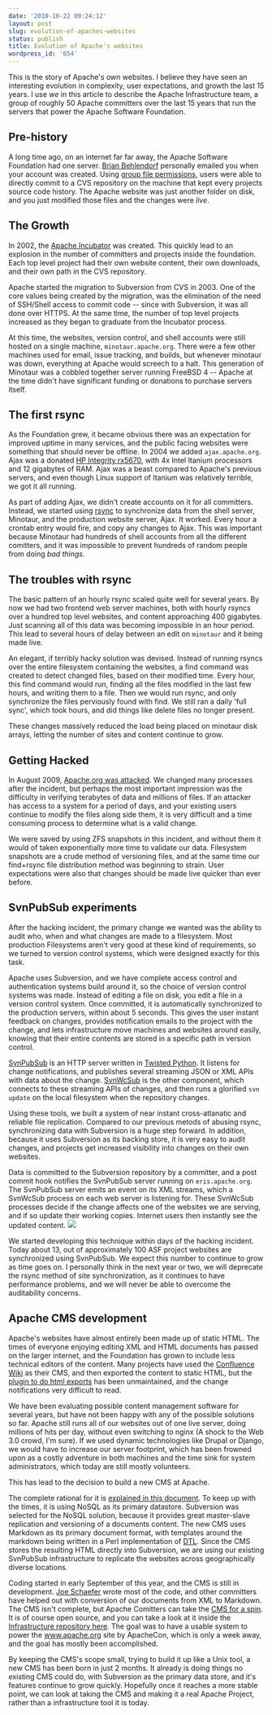 ```yaml
---
date: '2010-10-22 09:24:12'
layout: post
slug: evolution-of-apaches-websites
status: publish
title: Evolution of Apache's websites
wordpress_id: '654'
---
```


This is the story of Apache's own websites. I believe they have seen an interesting evolution in complexity, user expectations, and growth the last 15 years. I use _we_ in this article to describe the Apache Infrastructure team, a group of roughly 50 Apache committers over the last 15 years that run the servers that power the Apache Software Foundation.



## Pre-history


A long time ago, on an internet far far away, the Apache Software Foundation had one server.  [Brian Behlendorf](http://en.wikipedia.org/wiki/Brian_Behlendorf) personally emailed you when your account was created.  Using [group file permissions](http://mason.gmu.edu/~montecin/UNIXpermiss.htm), users were able to directly commit to a CVS repository on the machine that kept every projects source code history.  The Apache website was just another folder on disk, and you just modified those files and the changes were _live_.



## The Growth


In 2002, the [Apache Incubator](http://incubator.apache.org/) was created.  This quickly lead to an explosion in the number of committers and projects inside the foundation.  Each top level project had their own website content, their own downloads, and their own path in the CVS repository.

Apache started the migration to Subversion from CVS in 2003.  One of the core values being created by the migration, was the elimination of the need of SSH/Shell access to commit code -- since with Subversion, it was all done over HTTPS.  At the same time, the number of top level projects increased as they began to graduate from the Incubator process.

At this time, the websites, version control, and shell accounts were still hosted on a single machine, `minotaur.apache.org`.  There were a few other machines used for email, issue tracking, and builds, but whenever minotaur was down, everything at Apache would screech to a halt.  This generation of Minotaur was a cobbled together server running FreeBSD 4 -- Apache at the time didn't have significant funding or donations to purchase servers itself.



## The first rsync


As the Foundation grew, it became obvious there was an expectation for improved uptime in many services, and the public facing websites were something that should never be offline.  In 2004 we added `ajax.apache.org`.  Ajax was a donated [HP Integrity rx5670](http://h20000.www2.hp.com/bizsupport/TechSupport/Document.jsp?objectID=c00274438), with 4x Intel Itanium processors and 12 gigabytes of RAM.  Ajax was a beast compared to Apache's previous servers, and even though Linux support of Itanium was relatively terrible, we got it all running.

As part of adding Ajax, we didn't create accounts on it for all committers.  Instead, we started using  [rsync](http://www.samba.org/rsync/) to synchronize data from the shell server, Minotaur, and the production website server, Ajax. It worked.  Every hour a crontab entry would fire, and copy any changes to Ajax.  This was important because Minotaur had hundreds of shell accounts from all the different comitters, and it was impossible to prevent hundreds of random people from doing _bad things_.



## The troubles with rsync


The basic pattern of an hourly rsync scaled quite well for several years.  By now we had two frontend web server machines, both with hourly rsyncs over a hundred top level websites, and content approaching 400 gigabytes.  Just scanning all of this data was becoming impossible in an hour period.   This lead to several hours of delay between an edit on `minotaur` and it being made live.

An elegant, if terribly hacky solution was devised.  Instead of running rsyncs over the entire filesystem containing the websites, a find command was created to detect changed files, based on their modified time.  Every hour, this find command would run, finding all the files modified in the last few hours, and writing them to a file.  Then we would run rsync, and only synchronize the files perviously found with find.  We still ran a daily 'full sync', which took hours, and did things like delete files no longer present.  

These changes massively reduced the load being placed on minotaur disk arrays, letting the number of sites and content continue to grow.



## Getting Hacked


In August 2009, [Apache.org was attacked](https://blogs.apache.org/infra/entry/apache_org_downtime_initial_report).  We changed many processes after the incident, but perhaps the most important impression was the difficulty in verifying terabytes of data and millions of files.   If an attacker has access to a system for a period of days, and your existing users continue to modify the files along side them, it is very difficult and a time consuming process to determine what is a valid change.

We were saved by using ZFS snapshots in this incident, and without them it would of taken exponentially more time to validate our data.  Filesystem snapshots are a crude method of versioning files, and at the same time our find+rsync file distribution method was beginning to strain.  User expectations were also that changes should be made live quicker than ever before.



## SvnPubSub experiments


After the hacking incident, the primary change we wanted was the ability to audit who, when and what changes are made to a filesystem.  Most production Filesystems aren't very good at these kind of requirements, so we turned to version control systems, which were designed exactly for this task.

Apache uses Subversion, and we have complete access control and authentication systems build around it, so the choice of version control systems was made.  Instead of editing a file on disk, you edit a file in a version control system.  Once committed, it is automatically synchronized to the production servers, within about 5 seconds.  This gives the user instant feedback on changes, provides notification emails to the project with the change, and lets infrastructure move machines and websites around easily, knowing that their entire contents are stored in a specific path in version control.

[SvnPubSub](https://svn.apache.org/repos/infra/infrastructure/trunk/projects/svnpubsub/svnpubsub.py) is an HTTP server written in [Twisted Python](http://twistedmatrix.com/trac/). It listens for change notifications, and publishes several streaming JSON or XML APIs with data about the change.  [SvnWcSub](https://svn.apache.org/repos/infra/infrastructure/trunk/projects/svnpubsub/svnwcsub.py) is the other component, which connects to these streaming APIs of changes, and then runs a glorified `svn update` on the local filesystem when the repository changes.

Using these tools, we built a system of near instant cross-atlanatic and reliable file replication. Compared to our previous metods of abusing rsync, synchronizing data with Subversion is a huge step forward. In addition, because it uses Subversion as its backing store, it is very easy to audit changes, and projects get increased visibility into changes on their own websites.

Data is committed to the Subversion repository by a committer, and a post commit hook notifies the SvnPubSub server running on `eris.apache.org`.  The SvnPubSub server emits an event on its XML streams, which a SvnWcSub process on each web server is listening for.  These SvnWcSub processes decide if the change affects one of the websites we are serving, and if so update their working copies.  Internet users then instantly see the updated content.
![](http://journal.paul.querna.org/wp-content/uploads/2010/10/svnpubsub.png)

We started developing this technique within days of the hacking incident.  Today about 13, out of approximately 100 ASF project websites are synchronized using SvnPubSub.  We expect this number to continue to grow as time goes on.  I personally think in the next year or two, we will deprecate the rsync method of site synchronization, as it continues to have performance problems, and we will never be able to overcome the auditability concerns.



## Apache CMS development


Apache's websites have almost entirely been made up of static HTML.  The times of everyone enjoying editing XML and HTML documents has passed on the larger internet, and the Foundation has grown to include less technical editors of the content.  Many projects have used the [Confluence Wiki](http://www.atlassian.com/software/confluence/) as their CMS, and then exported the content to static HTML, but the [plugin to do html exports](http://code.google.com/p/couldit-autoexport/) has been unmaintained, and the change notifications very difficult to read.


We have been evaluating possible content management software for several years, but have not been happy with any of the possible solutions so far.  Apache still runs all of our websites out of one live server, doing millions of hits per day, without even switching to nginx (A shock to the Web 3.0 crowd, I'm sure).   If we used dynamic technologies like Drupal or Django, we would have to increase our server footprint, which has been frowned upon as a costly adventure in both machines and the time sink for system administrators, which today are still mostly volunteers.

This has lead to the decision to build a new CMS at Apache.

The complete rational for it is [explained in this document](http://www.staging.apache.org/dev/cms.html).  To keep up with the times, it is using NoSQL as its primary datastore.  Subversion was selected for the NoSQL solution, because it provides great master-slave replication and versioning of a documents content.  The new CMS uses Markdown as its primary document format, with templates around the markdown being written in a Perl implementation of [DTL](http://docs.djangoproject.com/en/dev/topics/templates/).  Since the CMS stores the resulting HTML directly into Subversion, we are using our existing SvnPubSub infrastructure to replicate the websites across geographically diverse locations.

Coding started in early September of this year, and the CMS is still in development.    [Joe Schaefer](http://people.apache.org/~joes/) wrote most of the code, and other committers have helped out with conversion of our documents from XML to Markdown.  The CMS isn't complete, but Apache Comitters can take the [CMS for a spin](https://cms.apache.org/).  It is of course open source, and you can take a look at it inside the [Infrastructure repository here](https://svn.apache.org/repos/infra/infrastructure/trunk/projects/cms/prototype/).  The goal was to have a usable system to power the www.apache.org site by ApacheCon, which is only a week away, and the goal has mostly been accomplished.

By keeping the CMS's scope small, trying to build it up like a Unix tool, a new CMS has been born in just 2 months. It already is doing things no existing CMS could do, with Subversion as the primary data store, and it's features continue to grow quickly.  Hopefully once it reaches a more stable point, we can look at taking the CMS and making it a real Apache Project, rather than a infrastructure tool it is today.

